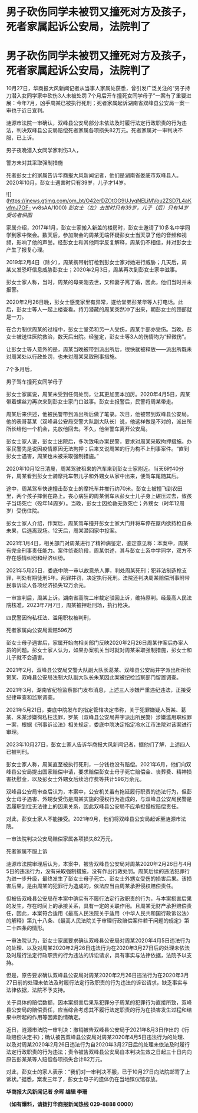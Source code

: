 # 男子砍伤同学未被罚又撞死对方及孩子，死者家属起诉公安局，法院判了

# 男子砍伤同学未被罚又撞死对方及孩子，死者家属起诉公安局，法院判了

10月27日，华商报大风新闻记者从当事人家属处获悉，曾引发广泛关注的“男子持刀潜入女同学家中砍伤3人未被处罚
7个月后开车撞死女同学母子”一案有了重要进展：今年7月，凶手周某已被执行死刑；死者家属起诉湖南省双峰县公安局一案一审也于近日宣判。

涟源市法院一审确认，双峰县公安局部分未依法及时履行法定行政职责的行为违法，判决双峰县公安局赔偿死者家属各项损失82万元。死者家属对一审判决不服，已上诉。

男子夜晚潜入女同学家刺伤3人，

警方未对其采取强制措施

死者彭女士的家属告诉华商报大风新闻记者，他们是湖南省娄底市双峰县人。2020年10月，彭女士遇害时只有39岁，儿子才14岁。

![](https://inews.gtimg.com/om_bt/O42erDZOtGG9UJyqNELiMVou2ZSD7L4aKvfmJ7OF-
vv8sAA/1000) _彭女士（左）去世时只有39岁，儿子（后）只有14岁 受访者供图_

家属介绍，2017年1月，彭女士家搬入新盖的楼房时，彭女士邀请了10多名中学同学到家中聚会。数天后，参加聚会的周某无端怀疑彭女士当天录了他的音频和视频，影响了他的声誉。经彭女士和其他同学反复解释，周某仍不相信，并对彭女士产生了报复心理。

2019年2月4日（除夕），周某携带射钉枪到彭女士家对她进行威胁；几天后，周某又发恐吓信息威胁彭女士；2020年2月3日，周某再次到彭女士家中滋事。

彭女士家人称，当时，周某的母亲刚去世，又和妻子离了婚，因此，他们当时并未报警。

2020年2月26日晚，彭女士感觉家里有异常，遂给堂弟彭某华等人打电话。此后，彭女士等人一起上楼查看。持刀潜藏的周某突然冲了出来，朝彭女士的颈部就是一刀。

在合力制伏周某的过程中，彭女士堂弟和另一人受伤，周某手部亦受伤。当晚，彭女士被送往医院救治，数天后出院。经鉴定，彭女士等3人的伤情均为“轻微伤”。

让彭女士等人意外的是，周某当晚被带到派出所后，很快就被释放——派出所既未对周某处以行政处罚，也未对周某采取刑事措施。

7个多月后，

男子驾车撞死女同学母子

彭女士家属说，周某未受到任何处罚，让其更加变本加厉。2020年4月5日，周某带着螺丝刀再次来到彭女士家门口滋事。彭女士报警后，民警将周某带走。

周某后来供述，他被民警带到派出所后做了笔录。次日，他被带到双峰县公安局。他的表哥葛某（双峰县公安局交警大队副大队长）说，他这样做是不对的，派出所所长给他一个机会，先放他回去。不久，他坐警车离开公安局。

彭女士家人说，彭女士出院后，多次致电办案民警，要求对周某采取拘押措施。办案民警先是说因疫情原因无法拘押；后来又说周某的行为构不上刑事案件。“直到彭女士遇害，周某也未被采取强制措施。”

2020年10月12日清晨，周某驾驶租来的汽车来到彭女士家附近。当天6时40分许，周某看到彭女士骑摩托车带儿子和外甥女从家中出来，便驾车尾随其后。

途中，周某驾车快速撞击彭女士的摩托车并推行约70米。彭女士被撞飞到农田里，两个孩子摔倒在路上。丧心病狂的周某倒车从彭女士儿子身上碾压过去，致孩子当场死亡（殁年14周岁）。当晚，彭女士因抢救无效死亡；外甥女（时年12周岁）受伤住院。

彭女士家人介绍，作案后，周某驾车撞开彭女士家大门并将车停在屋内欲持枪自杀未果，后逃离现场。12天后，周某潜回家中投案。

2021年1月4日，相关部门对周某进行了精神病鉴定，鉴定意见称：本案中，周某有完全刑事责任能力。案件侦查阶段，周某供述，其与彭女士系中学同学，双方不存在感情纠纷和经济纠纷。

2021年5月25日，娄底中院一审以故意杀人罪，判处周某死刑；犯非法制造枪支罪，判处有期徒刑5年。两罪并罚，决定执行死刑。法院还判决周某赔偿刑事附带民事诉讼人各项经济损失12万余元。

一审宣判后，周某上诉。湖南省高院二审裁定驳回上诉，维持原判。经最高人民法院核准，2023年7月7日，周某被押赴刑场，执行枪决。

四民警因徇私枉法、滥用职权被判刑，

死者家属向公安局索赔596万

彭女士母子遇害后，家属开始向相关部门反映2020年2月26日周某作案后办案人员的问题。彭女士家人认为，如果办案机关当时就对周某采取强制措施，彭女士和儿子就不会遇害。

2021年2月，双峰县公安局交警大队副大队长葛某、双峰县公安局井字派出所所长贺某、双峰县公安局法制大队副大队长朱某因此案被纪检监察部门留置调查。

2021年3月，湖南省纪检监察部门发布消息，上述三人涉嫌严重违纪违法，正接受纪律审查和监察调查。

2021年5月21日，娄底中院发布的指定管辖决定书称，关于犯罪嫌疑人贺某、葛某、朱某涉嫌徇私枉法罪，罗某（双峰县公安局井字派出所民警）涉嫌滥用职权罪一案，根据《刑事诉讼法》相关规定，娄底中院决定指定冷水江市法院对该案进行审理。

2023年10月27日，彭女士家人告诉华商报大风新闻记者，据他们了解，上述四人已被判刑。

彭女士家人称，周某直至被执行死刑，一分钱也没有赔偿。2021年6月，他们向双峰县公安局提出国家赔偿申请，要求赔偿彭女士母子死亡赔偿金、丧葬费、精神损害抚慰金，以及彭女士外甥女后续治疗费等共计596万余元。

双峰县公安局审查后认为，本案中，公安机关虽有拖延履行职责的违法行为，但彭女士母子遇害、外甥女受伤是周某实施的侵权行为造成的，与双峰县公安局民警是否履职到位无法律上的因果关系，因此双峰县公安局不应承担侵权赔偿责任。

对此，彭女士家人不能接受。2021年9月，他们将双峰县公安局起诉至涟源市法院。

一审法院判决公安局赔偿家属各项损失82万元，

死者家属不服上诉

涟源市法院审理后认为，本案中，被告双峰县公安局对周某2020年2月26日与4月5日的违法行为，没有采取强制措施，没有作出行政处罚。周某后续的违法犯罪行为进一步升级，最终发生了彭女士母子死亡、彭女士外甥女受伤的损害后果。该损害后果，是由周某的犯罪行为造成的，依法应当由周某承担侵权赔偿责任。

但被告双峰县公安局在本案中确实有不履行法定行政职责的行为，与本案损害后果的发生，存在时间上的承接关系，具有一定的关联作用。且周某无财产承担赔偿责任，因此，本案符合适用《最高人民法院关于适用〈中华人民共和国行政诉讼法〉的解释》第九十八条、《最高人民法院关于审理行政赔偿案件若干问题的规定》第二十四条的情形。

一审法院认为，彭女士家属要求确认双峰县公安局对周某2020年4月5日违法行为的处理、以及对周某2020年2月26日违法行为在2020年3月27日后的处理未依法及时履行法定行政职责的行为违法的诉讼请求，具有事实与法律依据，法院予以支持。

但是，原告要求确认双峰县公安局对周某2020年2月26日违法行为在2020年3月27日前的处理未依法及时履行法定行政职责的行为违法的诉讼请求，缺乏事实与法律依据，法院不予支持。

关于具体的赔偿数额，因本案损害后果系犯罪分子周某的犯罪行为直接所致，双峰县公安局的赔偿责任，应当综合考虑其不履行法定职责的行为在损害发生过程和结果中所起的作用等因素酌情确定。

近日，涟源市法院一审判决：撤销被告双峰县公安局于2021年8月3日作出的《行政赔偿决定书》；确认被告双峰县公安局对周某2020年4月5日违法行为的处理、以及对周某2020年2月26日违法行为自2020年3月27日后的处理未依法及时履行法定行政职责的行为违法；责令被告双峰县公安局自本判决生效之日起三十日内向原告彭某某等人赔偿各项损失合计82万元。

对此，彭女士的家人表示：“我们对一审判决不服，已于10月27日向法院邮寄了上诉状。”据悉，案发三年了，彭女士母子的遗体仍在当地殡仪馆存放。

**华商报大风新闻记者 佘晖 编辑 李珊**

**（如有爆料，请拨打华商报新闻热线 029-8888 0000）**

